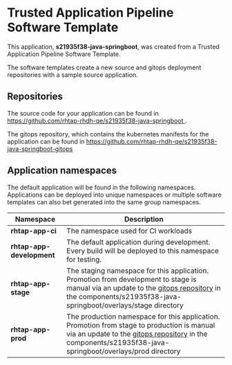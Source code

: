 # Trusted Application Pipeline Software Template

This application, **s21935f38-java-springboot**, was created from a Trusted Application Pipeline Software Template.

The software templates create a new source and gitops deployment repositories with a sample source application. 

## Repositories

The source code for your application can be found in [https://github.com/rhtap-rhdh-qe/s21935f38-java-springboot ](https://github.com/rhtap-rhdh-qe/s21935f38-java-springboot ).
 
The gitops repository, which contains the kubernetes manifests for the application can be found in 
[https://github.com/rhtap-rhdh-qe/s21935f38-java-springboot-gitops ](https://github.com/rhtap-rhdh-qe/s21935f38-java-springboot-gitops ) 

## Application namespaces 

The default application will be found in the following namespaces. Applications can be deployed into unique namespaces or multiple software templates can also bet generated into the same group namespaces.  

|  Namespace   |  Description   |  
| -------- | -------- |
| **rhtap-app-ci** | The namespace used for CI workloads |
| **rhtap-app-development** | The default application during development. Every build will be deployed to this namespace for testing. |
| **rhtap-app-stage** | The staging namespace for this application. Promotion from development to stage is manual via an update to the [gitops repository](https://github.com/rhtap-rhdh-qe/s21935f38-java-springboot-gitops ) in the components/s21935f38-java-springboot/overlays/stage directory |
| **rhtap-app-prod** | The production namespace for this application. Promotion from stage to production is manual via an update to the [gitops repository](https://github.com/rhtap-rhdh-qe/s21935f38-java-springboot-gitops ) in the components/s21935f38-java-springboot/overlays/prod directory |